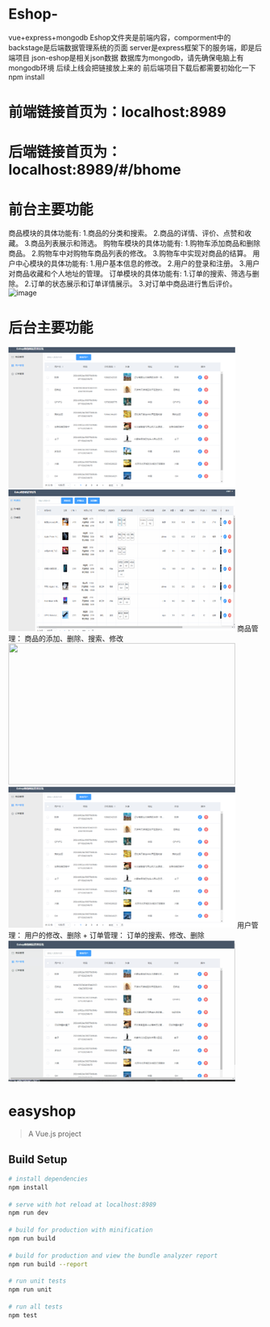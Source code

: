 # Eshop-
vue+express+mongodb
Eshop文件夹是前端内容，comporment中的backstage是后端数据管理系统的页面
server是express框架下的服务端，即是后端项目
json-eshop是相关json数据
数据库为mongodb，请先确保电脑上有mongodb环境
后续上线会把链接放上来的
前后端项目下载后都需要初始化一下npm install

# 前端链接首页为：localhost:8989
# 后端链接首页为：localhost:8989/#/bhome

# 前台主要功能
商品模块的具体功能有: 1.商品的分类和搜索。 2.商品的详情、评价、点赞和收藏。 3.商品列表展示和筛选。
购物车模块的具体功能有: 1.购物车添加商品和删除商品。 2.购物车中对购物车商品列表的修改。 3.购物车中实现对商品的结算。
用户中心模块的具体功能有: 1.用户基本信息的修改。 2.用户的登录和注册。 3.用户对商品收藏和个人地址的管理。
订单模块的具体功能有: 1.订单的搜索、筛选与删除。 2.订单的状态展示和订单详情展示。 3.对订单中商品进行售后评价。
![image](https://github.com/Ciketoom/eshop-pic/blob/master/eshop.gif)
# 后台主要功能
<img src="https://github.com/Ciketoom/eshop-pic/blob/master/eshop/2020-05-11_173130.png" width="450" height="280"/>
<img src="https://github.com/Ciketoom/eshop-pic/blob/master/eshop/bgood.gif" width="450" height="280"/>
商品管理： 商品的添加、删除、搜索、修改
<img src="ttps://github.com/Ciketoom/eshop-pic/blob/master/eshop/2020-05-11_173154.png" width="450" height="280"/>
<img src="https://github.com/Ciketoom/eshop-pic/blob/master/eshop/2020-05-11_173130.png" width="450" height="280"/>
用户管理： 用户的修改、删除  +  订单管理： 订单的搜索、修改、删除
<img src="https://github.com/Ciketoom/eshop-pic/blob/master/eshop/borderuser.gif" width="450" height="280"/>

# easyshop

> A Vue.js project

## Build Setup

``` bash
# install dependencies
npm install

# serve with hot reload at localhost:8989
npm run dev

# build for production with minification
npm run build

# build for production and view the bundle analyzer report
npm run build --report

# run unit tests
npm run unit

# run all tests
npm test
```

